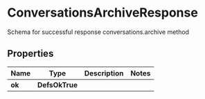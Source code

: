 

# ConversationsArchiveResponse

Schema for successful response conversations.archive method

## Properties

| Name | Type | Description | Notes |
|------------ | ------------- | ------------- | -------------|
|**ok** | **DefsOkTrue** |  |  |



